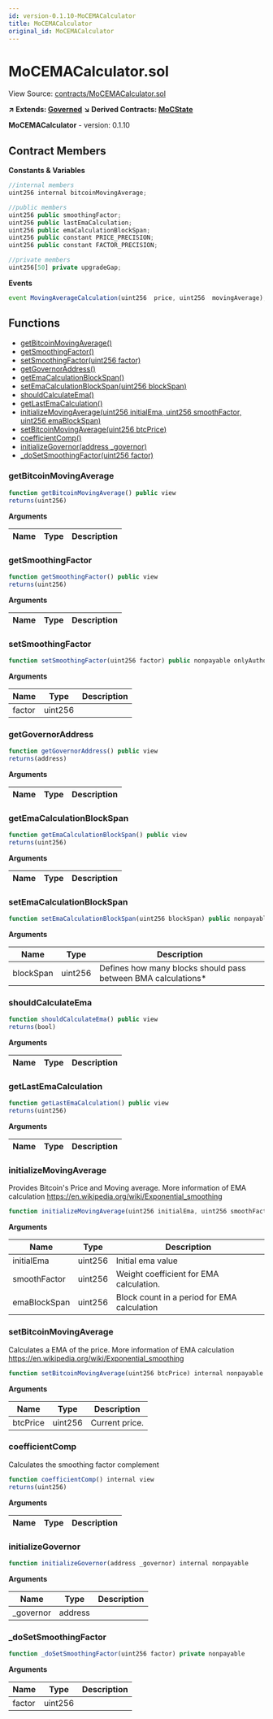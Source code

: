 ```yaml
---
id: version-0.1.10-MoCEMACalculator
title: MoCEMACalculator
original_id: MoCEMACalculator
---
```


# MoCEMACalculator.sol

View Source: [contracts/MoCEMACalculator.sol](../contracts/MoCEMACalculator.sol)

**↗ Extends: [Governed](Governed.md)**
**↘ Derived Contracts: [MoCState](MoCState.md)**

**MoCEMACalculator** - version: 0.1.10

## Contract Members
**Constants & Variables**

```js
//internal members
uint256 internal bitcoinMovingAverage;

//public members
uint256 public smoothingFactor;
uint256 public lastEmaCalculation;
uint256 public emaCalculationBlockSpan;
uint256 public constant PRICE_PRECISION;
uint256 public constant FACTOR_PRECISION;

//private members
uint256[50] private upgradeGap;

```

**Events**

```js
event MovingAverageCalculation(uint256  price, uint256  movingAverage);
```

## Functions

- [getBitcoinMovingAverage()](#getbitcoinmovingaverage)
- [getSmoothingFactor()](#getsmoothingfactor)
- [setSmoothingFactor(uint256 factor)](#setsmoothingfactor)
- [getGovernorAddress()](#getgovernoraddress)
- [getEmaCalculationBlockSpan()](#getemacalculationblockspan)
- [setEmaCalculationBlockSpan(uint256 blockSpan)](#setemacalculationblockspan)
- [shouldCalculateEma()](#shouldcalculateema)
- [getLastEmaCalculation()](#getlastemacalculation)
- [initializeMovingAverage(uint256 initialEma, uint256 smoothFactor, uint256 emaBlockSpan)](#initializemovingaverage)
- [setBitcoinMovingAverage(uint256 btcPrice)](#setbitcoinmovingaverage)
- [coefficientComp()](#coefficientcomp)
- [initializeGovernor(address _governor)](#initializegovernor)
- [_doSetSmoothingFactor(uint256 factor)](#_dosetsmoothingfactor)

### getBitcoinMovingAverage

```js
function getBitcoinMovingAverage() public view
returns(uint256)
```

**Arguments**

| Name        | Type           | Description  |
| ------------- |------------- | -----|

### getSmoothingFactor

```js
function getSmoothingFactor() public view
returns(uint256)
```

**Arguments**

| Name        | Type           | Description  |
| ------------- |------------- | -----|

### setSmoothingFactor

```js
function setSmoothingFactor(uint256 factor) public nonpayable onlyAuthorizedChanger 
```

**Arguments**

| Name        | Type           | Description  |
| ------------- |------------- | -----|
| factor | uint256 |  | 

### getGovernorAddress

```js
function getGovernorAddress() public view
returns(address)
```

**Arguments**

| Name        | Type           | Description  |
| ------------- |------------- | -----|

### getEmaCalculationBlockSpan

```js
function getEmaCalculationBlockSpan() public view
returns(uint256)
```

**Arguments**

| Name        | Type           | Description  |
| ------------- |------------- | -----|

### setEmaCalculationBlockSpan

```js
function setEmaCalculationBlockSpan(uint256 blockSpan) public nonpayable onlyAuthorizedChanger 
```

**Arguments**

| Name        | Type           | Description  |
| ------------- |------------- | -----|
| blockSpan | uint256 | Defines how many blocks should pass between BMA calculations* | 

### shouldCalculateEma

```js
function shouldCalculateEma() public view
returns(bool)
```

**Arguments**

| Name        | Type           | Description  |
| ------------- |------------- | -----|

### getLastEmaCalculation

```js
function getLastEmaCalculation() public view
returns(uint256)
```

**Arguments**

| Name        | Type           | Description  |
| ------------- |------------- | -----|

### initializeMovingAverage

Provides Bitcoin's Price and Moving average.
More information of EMA calculation https://en.wikipedia.org/wiki/Exponential_smoothing

```js
function initializeMovingAverage(uint256 initialEma, uint256 smoothFactor, uint256 emaBlockSpan) internal nonpayable
```

**Arguments**

| Name        | Type           | Description  |
| ------------- |------------- | -----|
| initialEma | uint256 | Initial ema value | 
| smoothFactor | uint256 | Weight coefficient for EMA calculation. | 
| emaBlockSpan | uint256 | Block count in a period for EMA calculation | 

### setBitcoinMovingAverage

Calculates a EMA of the price.
More information of EMA calculation https://en.wikipedia.org/wiki/Exponential_smoothing

```js
function setBitcoinMovingAverage(uint256 btcPrice) internal nonpayable
```

**Arguments**

| Name        | Type           | Description  |
| ------------- |------------- | -----|
| btcPrice | uint256 | Current price. | 

### coefficientComp

Calculates the smoothing factor complement

```js
function coefficientComp() internal view
returns(uint256)
```

**Arguments**

| Name        | Type           | Description  |
| ------------- |------------- | -----|

### initializeGovernor

```js
function initializeGovernor(address _governor) internal nonpayable
```

**Arguments**

| Name        | Type           | Description  |
| ------------- |------------- | -----|
| _governor | address |  | 

### _doSetSmoothingFactor

```js
function _doSetSmoothingFactor(uint256 factor) private nonpayable
```

**Arguments**

| Name        | Type           | Description  |
| ------------- |------------- | -----|
| factor | uint256 |  | 

